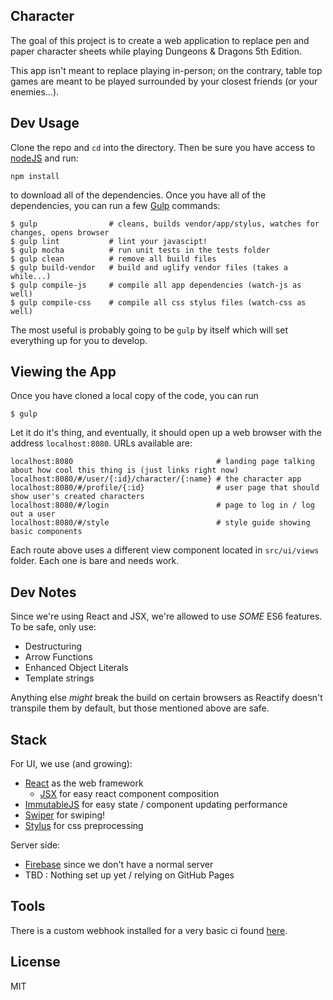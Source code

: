 Character
---------

The goal of this project is to create a web application to replace pen and paper character sheets while playing Dungeons & Dragons 5th Edition.

This app isn't meant to replace playing in-person; on the contrary, table top games are meant to be played surrounded by your closest friends (or your enemies...).

Dev Usage
---------

Clone the repo and `cd` into the directory. Then be sure you have access to [nodeJS](https://nodejs.org/) and run:

```
npm install
```

to download all of the dependencies. Once you have all of the dependencies, you can run a few [Gulp](http://gulpjs.com/) commands:

```
$ gulp                # cleans, builds vendor/app/stylus, watches for changes, opens browser
$ gulp lint           # lint your javascipt!
$ gulp mocha          # run unit tests in the tests folder
$ gulp clean          # remove all build files
$ gulp build-vendor   # build and uglify vendor files (takes a while...)
$ gulp compile-js     # compile all app dependencies (watch-js as well)
$ gulp compile-css    # compile all css stylus files (watch-css as well)
```

The most useful is probably going to be `gulp` by itself which will set everything up for you to develop.

Viewing the App
---------------

Once you have cloned a local copy of the code, you can run

```
$ gulp
```

Let it do it's thing, and eventually, it should open up a web browser with the address `localhost:8080`. URLs available are:

```
localhost:8080                                # landing page talking about how cool this thing is (just links right now)
localhost:8080/#/user/{:id}/character/{:name} # the character app
localhost:8080/#/profile/{:id}                # user page that should show user's created characters
localhost:8080/#/login                        # page to log in / log out a user
localhost:8080/#/style                        # style guide showing basic components
```

Each route above uses a different view component located in `src/ui/views` folder. Each one is bare and needs work.

Dev Notes
---------

Since we're using React and JSX, we're allowed to use _SOME_ ES6 features. To be safe, only use:

- Destructuring
- Arrow Functions
- Enhanced Object Literals
- Template strings

Anything else _might_ break the build on certain browsers as Reactify doesn't transpile them by default, but those mentioned above are safe.

Stack
-----

For UI, we use (and growing):

- [React](https://facebook.github.io/react/docs/getting-started.html) as the web framework
  - [JSX](https://facebook.github.io/react/docs/jsx-in-depth.html) for easy react component composition
- [ImmutableJS](http://facebook.github.io/immutable-js/docs/#/) for easy state / component updating performance
- [Swiper](http://www.idangero.us/swiper/#.VXA5ztNViko) for swiping!
- [Stylus](https://learnboost.github.io/stylus/) for css preprocessing

Server side:

- [Firebase](https://www.firebase.com/docs/web/guide/) since we don't have a normal server
- TBD : Nothing set up yet / relying on GitHub Pages

Tools
-----

There is a custom webhook installed for a very basic ci found [here](http://ci.cmonocle.link/status/).

License
--------

MIT
